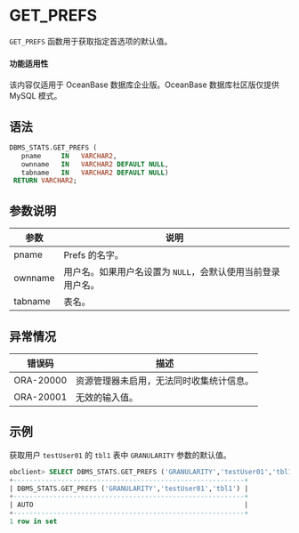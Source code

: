# GET_PREFS 

`GET_PREFS` 函数用于获取指定首选项的默认值。

  <main id="notice" >
    <h4>功能适用性</h4>
    <p>该内容仅适用于 OceanBase 数据库企业版。OceanBase 数据库社区版仅提供 MySQL 模式。</p>
  </main>

## 语法 

```sql
DBMS_STATS.GET_PREFS (
   pname     IN   VARCHAR2,
   ownname   IN   VARCHAR2 DEFAULT NULL,
   tabname   IN   VARCHAR2 DEFAULT NULL)
 RETURN VARCHAR2;
```

## 参数说明 

|   参数    |                说明              |
|---------|-----------------------------------|
| pname   | Prefs 的名字。                      |
| ownname | 用户名。如果用户名设置为 `NULL`，会默认使用当前登录用户名。 |
| tabname | 表名。                              |


## 异常情况 

|    错误码    |          描述          |
|-----------|----------------------|
| ORA-20000 | 资源管理器未启用，无法同时收集统计信息。 |
| ORA-20001 | 无效的输入值。              |


## 示例 

获取用户 `testUser01` 的 `tbl1` 表中 `GRANULARITY` 参数的默认值。

```sql
obclient> SELECT DBMS_STATS.GET_PREFS ('GRANULARITY','testUser01','tbl1') FROM DUAL;
+----------------------------------------------------------+
| DBMS_STATS.GET_PREFS ('GRANULARITY','testUser01','tbl1') |
+----------------------------------------------------------+
| AUTO                                                     |
+----------------------------------------------------------+
1 row in set
```